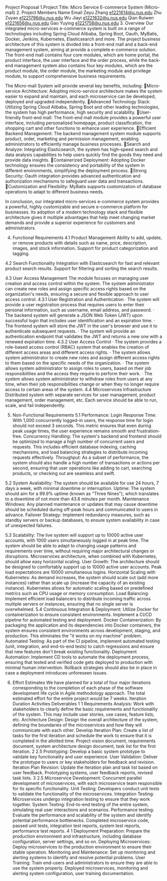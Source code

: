 Project Proposal
1.Project Title: Micro Service E-commerce System (Micro-mall)
2. Project Members
Name	Email
Zeyu Zhang	e1221614@u.nus.edu
Zhu Zuyao	e1221796@u.nus.edu
Wu Jiayi	e1221832@u.nus.edu
Qian Ruiwen	e1221656@u.nus.edu
Gao Yuying	e1221758@u.nus.edu
3. Overview
Our integrated micro-services e-commerce system is built on a range of technologies including Spring Cloud Alibaba, Spring Boot, Oauth, MyBatis, Docker, Jenkins, Kubernetes, Elasticsearch and more. The project business architecture of this system is divided into a front-end mall and a back-end management system, aiming  at provide a complete e-commerce solution. The front-end mall contains four core modules, which are home portal, the product interface, the user interface and the order process, while the back-end management system also contains four key modules, which are the product module, the order module, the marketing module and privilege module, to support comprehensive business requirements.

The Micro-mall System will provide several key benefits, including:
Micro-service Architecture: Adopting micro-service architecture makes the system easier to expand and maintain, and each microservice can be developed, deployed and upgraded independently.
Advanced Technology Stack: Utilizing Spring Cloud Alibaba, Spring Boot  and other leading technologies, the system has high performance, high security and scalability.
User-friendly front-end mall: The front-end mall module provides a powerful user interface, including personalized homepage, product classification, the shopping cart and other functions to enhance user experience.
Efficient Backend Management: The backend management system module supports product, order, marketing and permission management, enabling administrators to efficiently manage business processes.
Search and Analyze: Integrating Elasticsearch, the system has high-speed search and data analysis capabilities to help users quickly find the goods they need and provide data insights.
Containerized Deployment: Adopting Docker technology ensures the consistency and portability of the system in different environments, simplifying the deployment process.
Strong Security: Oauth integration provides advanced authentication and authorization mechanisms to safeguard user data and transactions.
Customization and Flexibility: MyBatis supports customization of database operations to adapt to different business needs.

In conclusion, our integrated micro-services e-commerce system provides a powerful, highly customizable and secure e-commerce platform for businesses. Its adoption of a modern technology stack and flexible architecture gives it multiple advantages that help meet changing market demands and provide a superior experience for customers and administrators.

4. Functional Requirements
4.1 Product Management
Ability to add, update, or remove products with details such as name, price, description, images, and stock information.
Support for product categorization and tagging.

4.2 Search Functionality
Integration with Elasticsearch for fast and relevant product search results.
Support for filtering and sorting the search results.

4.3 User Access Management
The module focuses on managing user creation and access control within the system. The system administrator can create new roles and assign specific access rights based on the organization's needs, ensuring a secure and flexible approach to user access control.
4.3.1 User Registration and Authentication
· The system will provide a user registration process that requires users to enter their personal information, such as username, email address, and password. 
· The backend system will generate a JSON Web Token (JWT) upon successful login that includes user identification and an expiration time.
· The frontend system will store the JWT in the user's browser and use it to authenticate subsequent requests.
· The system will provide an authentication endpoint that validates the JWT and returns a new one with a renewed expiration time.
4.3.2 User Access Control
· The system provides a role-based access control (RBAC) system that enables the creation of different access areas and different access rights.
· The system allows system administrator to create new roles and assign different access rights to them based on the specific needs of the organization.
· The system allows system administrator to assign roles to users, based on their job responsibilities and the access they require to perform their work.
· The system allows system administrator to withdraw roles from users at any time, when their job responsibilities change or when they no longer require access to certain areas of the system.
4.4 Microservices Infrastructure
Distributed system with separate services for user management, product management, order management, etc.
Each service should be able to run, scale, and fail independently.

5. Non-Functional Requirements
5.1 Performance: 
Login Response Time: With 1,000 concurrently logged-in users, the response time for login should not exceed 3 seconds. This metric ensures that even during peak usage times, the user experience remains smooth and frustration-free.
Concurrency Handling: The system's backend and frontend should be optimized to manage a high number of concurrent users and requests. This includes efficient database indexing, caching mechanisms, and load balancing strategies to distribute incoming requests effectively.
Throughput: As a subset of performance, the system should also handle a high number of transactions or actions per second, ensuring that user operations like adding to cart, searching products, or checking out are seamless and swift.

5.2 System Availability: The system should be available for use 24 hours, 7 days a week, with minimal downtime or interruption. 
Uptime: The system should aim for a 99.9% uptime (known as "Three Nines"), which translates to a downtime of not more than 43.8 minutes per month.
Maintenance Windows: Any planned maintenance or updates that may cause downtime should be scheduled during off-peak hours and communicated to users in advance.
Failover Strategy: Implement redundancy measures, such as standby servers or backup databases, to ensure system availability in case of unexpected failures.

5.3 Scalability: The live system will support up to 10000 active user accounts, with 1000 users simultaneously logged in at peak time. The system should be able to adapt to changing usage patterns and requirements over time, without requiring major architectural changes or disruptions. Microservices architecture, when combined with Kubernetes, should allow easy horizontal scaling. 
User Growth: The architecture should be designed to comfortably support up to 10000 active user accounts. Peak load expectations are 10000 simultaneous logins.
Horizontal Scaling with Kubernetes: As demand increases, the system should scale out (add more instances) rather than scale up (increase the capacity of an existing instance). Kubernetes allows for automatic scaling based on predefined metrics such as CPU usage or memory consumption.
Load Balancing: Implement efficient load balancers to distribute incoming traffic across multiple servers or instances, ensuring that no single server is overwhelmed.
5.4 Continuous Integration & Deployment:
Utilize Docker for containerization to ensure consistent environments.
Implement a CI/CD pipeline for automated testing and deployment.
Docker Containerization: By packaging the application and its dependencies into Docker containers, the system ensures consistent environments across development, staging, and production. This eliminates the "it works on my machine" problem.
Automated Testing: As part of the CI pipeline, implement automated testing (unit, integration, and end-to-end tests) to catch regressions and ensure that new features don't break existing functionality.
Deployment Automation: Implement CD tools to automate the deployment process, ensuring that tested and verified code gets deployed to production with minimal human intervention. Rollback strategies should also be in place in case a deployment introduces unforeseen issues.

6. Effort Estimates 
We have planned for a total of four major iterations corresponding to the completion of each phase of the software development life cycle in Agile methodology approach. The total estimated effort for the entire project would be 7 weeks.
Iteration	Duration	Activities	Deliverables
1	1	Requirements Analysis: Work with stakeholders to clearly define the basic requirements and functionality of the system. This may include user stories, use cases, feature lists, etc.
Architecture Design: Design the overall architecture of the system, defining the boundaries of the microservices and how they will communicate with each other.
Develop Iteration Plan: Create a list of tasks for the first iteration and schedule the work to ensure that it is completed in the allotted time.	Project vision document, requirements document, system architecture design document, task list for the first iteration.
2	2.5	Prototyping: Develop a basic system prototype to validate key functionality and user experience.
User Validation: Deliver the prototype to users or key stakeholders for feedback and revision.
Iteration Plan Revision: Update the iteration plan and task list based on user feedback.	Prototyping systems, user feedback reports, revised task lists.
3	2.5	Microservice Development: Concurrent parallel development of microservices, with each microservice team responsible for its specific functionality.
Unit Testing: Developers conduct unit tests to validate the functionality of the microservices.
Integration Testing: Microservices undergo integration testing to ensure that they work together.
System Testing: End-to-end testing of the entire system, simulating real user interactions and scenarios.
Performance testing: Evaluate the performance and scalability of the system and identify potential performance bottlenecks.	Completed microservice code, passed unit tests, integration test reports, system test reports, performance test reports.
4	1	Deployment Preparation: Prepare the production environment and infrastructure, including database configuration, server settings, and so on.
Deploying Microservices: Deploy microservices to the production environment to ensure their stable operation.
Monitoring and Maintenance: Set up monitoring and alerting systems to identify and resolve potential problems.
User Training: Train end-users and administrators to ensure they are able to use the system properly.	Deployed microservices, monitoring and alerting system configuration, user training documentation.
